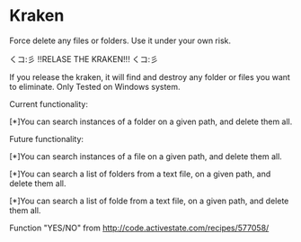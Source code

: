 # Kraken
Force delete any files or folders. 
Use it under your own risk. 

くコ:彡
!!RELASE THE KRAKEN!!!
 くコ:彡
 
If you release the kraken, it will find and destroy any folder or files you want to eliminate. 
Only Tested on Windows system. 


Current functionality: 

[*]You can search instances of a folder on a given path, and delete them all.

Future functionality:

[*]You can search instances of a file on a given path, and delete them all.

[*]You can search a list of folders from a text file, on a given path, and delete them all.

[*]You can search a list of folde from a text file, on a given path, and delete them all.


Function "YES/NO" from http://code.activestate.com/recipes/577058/
